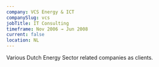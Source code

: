 ```yaml
---
company: VCS Energy & ICT
companySlug: vcs
jobTitle: IT Consulting
timeframe: Nov 2006 → Jun 2008
current: false
location: NL
---
```

Various Dutch Energy Sector related companies as clients.